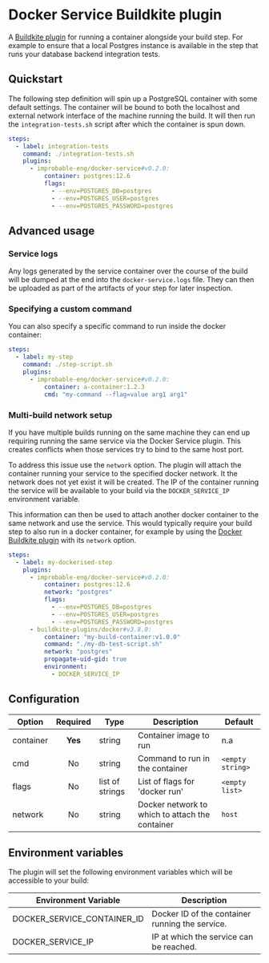 # Docker Service Buildkite plugin

A [Buildkite plugin](https://buildkite.com/docs/agent/v3/plugins) for running a container alongside
your build step. For example to ensure that a local Postgres instance is available in the step that
runs your database backend integration tests.

## Quickstart

The following step definition will spin up a PostgreSQL container with some default settings. The
container will be bound to both the localhost and external network interface of the machine running
the build. It will then run the `integration-tests.sh` script after which the container is spun
down.

```yaml
steps:
  - label: integration-tests
    command: ./integration-tests.sh
    plugins:
      - improbable-eng/docker-service#v0.2.0:
          container: postgres:12.6
          flags:
            - --env=POSTGRES_DB=postgres
            - --env=POSTGRES_USER=postgres
            - --env=POSTGRES_PASSWORD=postgres
```

## Advanced usage

### Service logs

Any logs generated by the service container over the course of the build will be dumped at the end
into the `docker-service.logs` file. They can then be uploaded as part of the artifacts of your step
for later inspection.

### Specifying a custom command

You can also specify a specific command to run inside the docker container:

```yaml
steps:
  - label: my-step
    command: ./step-script.sh
    plugins:
      - improbable-eng/docker-service#v0.2.0:
          container: a-container:1.2.3
          cmd: "my-command --flag=value arg1 arg1"
```

### Multi-build network setup

If you have multiple builds running on the same machine they can end up requiring running the same
service via the Docker Service plugin. This creates conflicts when those services try to bind to the
same host port.

To address this issue use the `network` option. The plugin will attach the container running your
service to the specified docker network. It the network does not yet exist it will be created. The
IP of the container running the service will be available to your build via the `DOCKER_SERVICE_IP`
environment variable.

This information can then be used to attach another docker container to the same network and use the
service. This would typically require your build step to also run in a docker container, for example
by using the [Docker Buildkite plugin] with its `network` option.

```yaml
steps:
  - label: my-dockerised-step
    plugins:
      - improbable-eng/docker-service#v0.2.0:
          container: postgres:12.6
          network: "postgres"
          flags:
            - --env=POSTGRES_DB=postgres
            - --env=POSTGRES_USER=postgres
            - --env=POSTGRES_PASSWORD=postgres
      - buildkite-plugins/docker#v3.8.0:
          container: "my-build-container:v1.0.0"
          command: "./my-db-test-script.sh"
          network: "postgres"
          propagate-uid-gid: true
          environment:
            - DOCKER_SERVICE_IP
```

[Docker Buildkite plugin]: https://github.com/buildkite-plugins/docker-buildkite-plugin

## Configuration

| Option    | Required | Type            | Description                                     | Default          |
| --------- | :------: | --------------- | ----------------------------------------------- | ---------------- |
| container | **Yes**  | string          | Container image to run                          | n.a              |
| cmd       |    No    | string          | Command to run in the container                 | `<empty string>` |
| flags     |    No    | list of strings | List of flags for 'docker run'                  | `<empty list>`   |
| network   |    No    | string          | Docker network to which to attach the container | `host`           |

## Environment variables

The plugin will set the following environment variables which will be accessible to your build:

| Environment Variable        | Description                                     |
| --------------------------- | ----------------------------------------------- |
| DOCKER_SERVICE_CONTAINER_ID | Docker ID of the container running the service. |
| DOCKER_SERVICE_IP           | IP at which the service can be reached.         |
